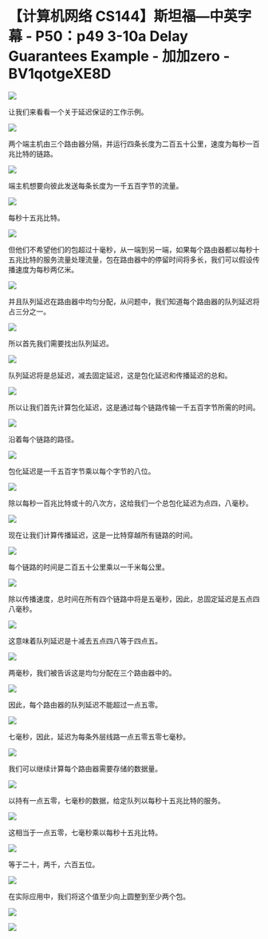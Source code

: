 # 【计算机网络 CS144】斯坦福—中英字幕 - P50：p49 3-10a Delay Guarantees Example - 加加zero - BV1qotgeXE8D

![](img/a053b742ab0c22b90b6b89a49f0f07c7_0.png)

让我们来看看一个关于延迟保证的工作示例。

![](img/a053b742ab0c22b90b6b89a49f0f07c7_2.png)

两个端主机由三个路由器分隔，并运行四条长度为二百五十公里，速度为每秒一百兆比特的链路。

![](img/a053b742ab0c22b90b6b89a49f0f07c7_4.png)

端主机想要向彼此发送每条长度为一千五百字节的流量。

![](img/a053b742ab0c22b90b6b89a49f0f07c7_6.png)

每秒十五兆比特。

![](img/a053b742ab0c22b90b6b89a49f0f07c7_8.png)

但他们不希望他们的包超过十毫秒，从一端到另一端，如果每个路由器都以每秒十五兆比特的服务流量处理流量，包在路由器中的停留时间将多长，我们可以假设传播速度为每秒两亿米。



![](img/a053b742ab0c22b90b6b89a49f0f07c7_10.png)

并且队列延迟在路由器中均匀分配，从问题中，我们知道每个路由器的队列延迟将占三分之一。

![](img/a053b742ab0c22b90b6b89a49f0f07c7_12.png)

所以首先我们需要找出队列延迟。

![](img/a053b742ab0c22b90b6b89a49f0f07c7_14.png)

队列延迟将是总延迟，减去固定延迟，这是包化延迟和传播延迟的总和。

![](img/a053b742ab0c22b90b6b89a49f0f07c7_16.png)

所以让我们首先计算包化延迟，这是通过每个链路传输一千五百字节所需的时间。

![](img/a053b742ab0c22b90b6b89a49f0f07c7_18.png)

沿着每个链路的路径。

![](img/a053b742ab0c22b90b6b89a49f0f07c7_20.png)

包化延迟是一千五百字节乘以每个字节的八位。

![](img/a053b742ab0c22b90b6b89a49f0f07c7_22.png)

除以每秒一百兆比特或十的八次方，这给我们一个总包化延迟为点四，八毫秒。

![](img/a053b742ab0c22b90b6b89a49f0f07c7_24.png)

现在让我们计算传播延迟，这是一比特穿越所有链路的时间。

![](img/a053b742ab0c22b90b6b89a49f0f07c7_26.png)

每个链路的时间是二百五十公里乘以一千米每公里。

![](img/a053b742ab0c22b90b6b89a49f0f07c7_28.png)

除以传播速度，总时间在所有四个链路中将是五毫秒，因此，总固定延迟是五点四八毫秒。

![](img/a053b742ab0c22b90b6b89a49f0f07c7_30.png)

这意味着队列延迟是十减去五点四八等于四点五。

![](img/a053b742ab0c22b90b6b89a49f0f07c7_32.png)

两毫秒，我们被告诉这是均匀分配在三个路由器中的。

![](img/a053b742ab0c22b90b6b89a49f0f07c7_34.png)

因此，每个路由器的队列延迟不能超过一点五零。

![](img/a053b742ab0c22b90b6b89a49f0f07c7_36.png)

七毫秒，因此，延迟为每条外层线路一点五零五零七毫秒。

![](img/a053b742ab0c22b90b6b89a49f0f07c7_38.png)

我们可以继续计算每个路由器需要存储的数据量。

![](img/a053b742ab0c22b90b6b89a49f0f07c7_40.png)

以持有一点五零，七毫秒的数据，给定队列以每秒十五兆比特的服务。

![](img/a053b742ab0c22b90b6b89a49f0f07c7_42.png)

这相当于一点五零，七毫秒乘以每秒十五兆比特。

![](img/a053b742ab0c22b90b6b89a49f0f07c7_44.png)

等于二十，两千，六百五位。

![](img/a053b742ab0c22b90b6b89a49f0f07c7_46.png)

在实际应用中，我们将这个值至少向上圆整到至少两个包。

![](img/a053b742ab0c22b90b6b89a49f0f07c7_48.png)

![](img/a053b742ab0c22b90b6b89a49f0f07c7_49.png)